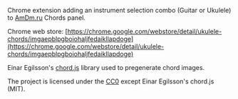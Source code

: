 Chrome extension adding an instrument selection combo (Guitar or Ukulele) to [AmDm.ru](https://amdm.ru/akkordi/) Chords panel.

Chrome web store: [https://chrome.google.com/webstore/detail/ukulele-chords/imgaepblpgboiohaljfedaikllapdoge](https://chrome.google.com/webstore/detail/ukulele-chords/imgaepblpgboiohaljfedaikllapdoge)

Einar Egilsson's [chord.js](https://github.com/einaregilsson/chord.js) library used to pregenerate chord images.

The project is licensed under the [CC0](https://creativecommons.org/publicdomain/zero/1.0/)
except Einar Egilsson's chord.js (MIT).